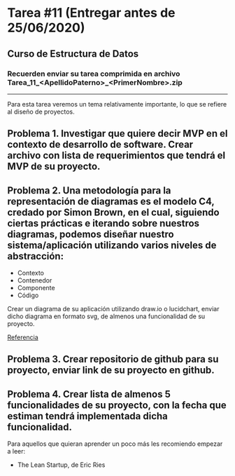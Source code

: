 # Tarea \#11 (Entregar antes de 25/06/2020)
## Curso de Estructura de Datos
### Recuerden enviar su tarea comprimida en archivo Tarea_11_&lt;ApellidoPaterno&gt;_&lt;PrimerNombre&gt;.zip
---
Para esta tarea veremos  un tema relativamente importante, lo que se refiere al diseño de proyectos.

## Problema 1. Investigar que quiere decir MVP en el contexto de desarrollo de software. Crear archivo con lista de requerimientos que tendrá el MVP de su proyecto.

## Problema 2. Una metodología para la representación de diagramas es el modelo C4, credado por Simon Brown, en el cual, siguiendo ciertas prácticas e iterando sobre nuestros diagramas, podemos diseñar nuestro sistema/aplicación utilizando varios niveles de abstracción:

- Contexto
- Contenedor
- Componente
- Código

Crear un diagrama de su aplicación utilizando draw.io o lucidchart, enviar dicho diagrama en formato svg, de almenos una funcionalidad de su proyecto.

[Referencia](https://c4model.com/)

## Problema 3. Crear repositorio de github para su proyecto, enviar link de su proyecto en github.

## Problema 4. Crear lista de almenos 5 funcionalidades de su proyecto, con la fecha que estiman tendrá implementada dicha funcionalidad.


Para aquellos que quieran aprender un poco más les recomiendo empezar a leer: 

- The Lean Startup, de Eric Ries
